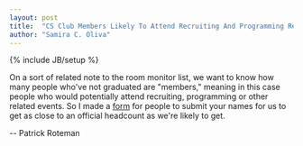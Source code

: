 ```yaml
---
layout: post
title:  "CS Club Members Likely To Attend Recruiting And Programming Related Events"
author: "Samira C. Oliva"
---
```

{% include JB/setup %}

On a sort of related note to the room monitor list, we want to know how many people who've not graduated are "members," meaning in this case people who would potentially attend recruiting, programming or other related events. So I made a [form](https://docs.google.com/forms/d/1k0mrLGbFxU1Fchb6jjvW95upLj2xtu7cgmqBWdQmgm0/viewform) for people to submit your names for us to get as close to an official headcount as we're likely to get.

-- Patrick Roteman
